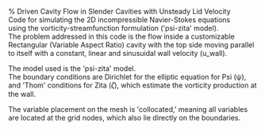 % Driven Cavity Flow in Slender Cavities with Unsteady Lid Velocity  
Code for simulating the 2D incompressible Navier-Stokes equations  
using the vorticity-streamfunction formulation ('psi-zita' model).  
The problem addressed in this code is the flow inside a customizable
Rectangular (Variable Aspect Ratio) cavity with the top side moving parallel to itself
with a constant, linear and sinusuidal wall velocity (u_wall).  

The model used is the 'psi-zita' model.  
The boundary conditions are Dirichlet for the elliptic equation for
Psi (ψ), and 'Thom' conditions for Zita (𝜁), which estimate the vorticity
production at the wall.  

The variable placement on the mesh is 'collocated,' meaning all variables
are located at the grid nodes, which also lie directly on the boundaries.
